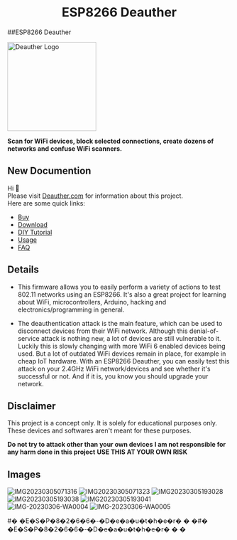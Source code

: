<h1 align="center">ESP8266 Deauther </h1>

##ESP8266 Deauther

<img src='https://deauther.com/img/logo.png' alt='Deauther Logo' width='200' />

**Scan for WiFi devices, block selected connections, create dozens of networks and confuse WiFi scanners.**

## New Documention

Hi 👋  
Please visit [Deauther.com](https://deauther.com) for information about this project.  
Here are some quick links:

* [Buy](https://deauther.com/docs/buy)
* [Download](https://deauther.com/docs/download)
* [DIY Tutorial](https://deauther.com/docs/category/diy-tutorial)
* [Usage](https://deauther.com/docs/category/usage)
* [FAQ](https://deauther.com/docs/faq)

## Details

- This firmware allows you to easily perform a variety of actions to test 802.11 networks using an ESP8266. It's also a great project for learning about WiFi, microcontrollers, Arduino, hacking and electronics/programming in general.

- The deauthentication attack is the main feature, which can be used to disconnect devices from their WiFi network.
Although this denial-of-service attack is nothing new, a lot of devices are still vulnerable to it. Luckily this is slowly changing with more WiFi 6 enabled devices being used. But a lot of outdated WiFi devices remain in place, for example in cheap IoT hardware. With an ESP8266 Deauther, you can easily test this attack on your 2.4GHz WiFi network/devices and see whether it's successful or not. And if it is, you know you should upgrade your network.

## Disclaimer

This project is a concept only. It is solely for educational purposes only. These devices and softwares aren't meant for these purposes. 

**Do not try to attack other than your own devices**
**I am not responsible for any harm done in this project**
**USE THIS AT YOUR OWN RISK**

## Images
![IMG20230305071316](https://user-images.githubusercontent.com/65855605/223174449-e9b486c4-b1a8-403c-9d7d-032cd012c128.jpg)
![IMG20230305071323](https://user-images.githubusercontent.com/65855605/223174611-b8417094-cddd-4945-b5d0-9f71fd42dff8.jpg)
![IMG20230305193028](https://user-images.githubusercontent.com/65855605/223174657-0a2486e9-e42c-4b0e-b740-2455e59e5304.jpg)
![IMG20230305193038](https://user-images.githubusercontent.com/65855605/223174682-8a6a1a7e-1cf8-44a4-99e1-b5035b85efb2.jpg)
![IMG20230305193041](https://user-images.githubusercontent.com/65855605/223174716-1db41f3d-4098-48f5-8b24-30b3bbc05ae9.jpg)
![IMG-20230306-WA0004](https://user-images.githubusercontent.com/65855605/223174750-f150ddd4-995c-4e60-a1e7-41a5e5d97d9c.jpg)
![IMG-20230306-WA0005](https://user-images.githubusercontent.com/65855605/223174762-e15d1c09-31e6-4e42-940c-474481fae53a.jpg)

#� �E�S�P�8�2�6�6�-�D�e�a�u�t�h�e�r�
�
�#� �E�S�P�8�2�6�6�-�D�e�a�u�t�h�e�r�
�
�
